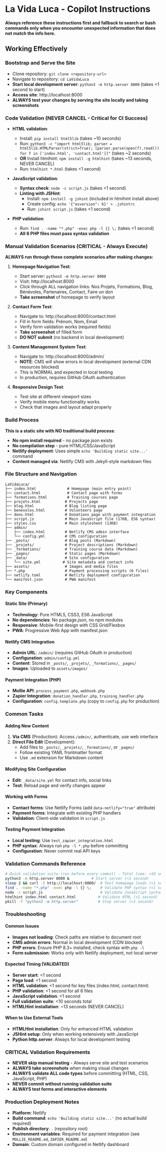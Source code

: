# La Vida Luca - Copilot Instructions

**Always reference these instructions first and fallback to search or bash commands only when you encounter unexpected information that does not match the info here.**

## Working Effectively

### Bootstrap and Serve the Site
- Clone repository: `git clone <repository-url>`
- Navigate to repository: `cd LaVidaLuca`
- **Start local development server**: `python3 -m http.server 8000` (takes <1 second to start)
- **Access site**: http://localhost:8000
- **ALWAYS test your changes by serving the site locally and taking screenshots**

### Code Validation (NEVER CANCEL - Critical for CI Success)
- **HTML validation**: 
  - Install: `pip install html5lib` (takes ~10 seconds)
  - Run: `python3 -c "import html5lib; parser = html5lib.HTMLParser(strict=True); [parser.parse(open(f).read()) for f in ['index.html', 'contact.html']]"` (takes ~2 seconds)
  - **OR** Install htmlhint: `npm install -g htmlhint` (takes ~13 seconds, NEVER CANCEL)
  - Run: `htmlhint *.html` (takes <1 second)

- **JavaScript validation**:
  - **Syntax check**: `node -c script.js` (takes <1 second)
  - **Linting with JSHint**: 
    - Install: `npm install -g jshint` (included in htmlhint install above)
    - Create config: `echo '{"esversion": 6}' > .jshintrc`
    - Run: `jshint script.js` (takes <1 second)

- **PHP validation**:
  - Run: `find . -name "*.php" -exec php -l {} \;` (takes <1 second)
  - **All 6 PHP files must pass syntax validation**

### Manual Validation Scenarios (CRITICAL - Always Execute)
**ALWAYS run through these complete scenarios after making changes:**

1. **Homepage Navigation Test**:
   - Start server: `python3 -m http.server 8000`
   - Visit: http://localhost:8000
   - Click through ALL navigation links: Nos Projets, Formations, Blog, Bénévoles, Partenaires, Contact, Faire un don
   - **Take screenshot** of homepage to verify layout

2. **Contact Form Test**:
   - Navigate to: http://localhost:8000/contact.html
   - Fill in form fields: Prénom, Nom, Email 
   - Verify form validation works (required fields)
   - **Take screenshot** of filled form
   - **DO NOT submit** (no backend in local development)

3. **Content Management System Test**:
   - Navigate to: http://localhost:8000/admin/
   - **NOTE**: CMS will show errors in local development (external CDN resources blocked)
   - This is NORMAL and expected in local testing
   - In production, requires GitHub OAuth authentication

4. **Responsive Design Test**:
   - Test site at different viewport sizes
   - Verify mobile menu functionality works
   - Check that images and layout adapt properly

### Build Process
**This is a static site with NO traditional build process**:
- **No npm install required** - no package.json exists
- **No compilation step** - pure HTML/CSS/JavaScript
- **Netlify deployment**: Uses simple `echo 'Building static site...'` command
- **Content managed via**: Netlify CMS with Jekyll-style markdown files

### File Structure and Navigation
```
LaVidaLuca/
├── index.html              # Homepage (main entry point)
├── contact.html            # Contact page with forms
├── formations.html         # Training courses page
├── projets.html           # Projects page
├── blog.html              # Blog listing page
├── benevoles.html         # Volunteers page
├── dons.html              # Donations page with payment integration
├── script.js              # Main JavaScript file (17KB, ES6 syntax)
├── styles.css             # Main stylesheet (13KB)
├── admin/
│   ├── index.html         # Netlify CMS admin interface
│   └── config.yml         # CMS configuration
├── _posts/                # Blog posts (Markdown)
├── _projets/              # Project descriptions (Markdown)
├── _formations/           # Training course data (Markdown)
├── _pages/                # Static pages (Markdown)
├── _data/                 # Site configuration
│   └── site.yml          # Site metadata and contact info
├── assets/                # Images and media files
├── *.php                  # Payment processing scripts (6 files)
├── netlify.toml           # Netlify deployment configuration
└── manifest.json          # PWA manifest
```

### Key Components

#### Static Site (Primary)
- **Technology**: Pure HTML5, CSS3, ES6 JavaScript
- **No dependencies**: No package.json, no npm modules
- **Responsive**: Mobile-first design with CSS Grid/Flexbox
- **PWA**: Progressive Web App with manifest.json

#### Netlify CMS Integration
- **Admin URL**: `/admin/` (requires GitHub OAuth in production)
- **Configuration**: `admin/config.yml`
- **Content**: Stored in `_posts/`, `_projets/`, `_formations/`, `_pages/`
- **Images**: Uploaded to `assets/images/`

#### Payment Integration (PHP)
- **Mollie API**: `process_payment.php`, `webhook.php`
- **Zapier Integration**: `donation_handler.php`, `training_handler.php`
- **Configuration**: `config.template.php` (copy to `config.php` for production)

### Common Tasks

#### Adding New Content
1. **Via CMS** (Production): Access `/admin/`, authenticate, use web interface
2. **Direct File Edit** (Development): 
   - Add files to `_posts/`, `_projets/`, `_formations/`, or `_pages/`
   - Follow existing YAML frontmatter format
   - Use `.md` extension for Markdown content

#### Modifying Site Configuration
- **Edit**: `_data/site.yml` for contact info, social links
- **Test**: Reload page and verify changes appear

#### Working with Forms
- **Contact forms**: Use Netlify Forms (add `data-netlify="true"` attribute)
- **Payment forms**: Integrate with existing PHP handlers
- **Validation**: Client-side validation in `script.js`

#### Testing Payment Integration
- **Local testing**: Use `test_zapier_integration.html`
- **PHP syntax**: Always run `php -l *.php` before committing
- **Configuration**: Never commit real API keys

### Validation Commands Reference
```bash
# Quick validation suite (run before every commit) - Total time: <10 seconds
python3 -m http.server 8000 &          # Start server (<1 second)
sleep 2 && curl -I http://localhost:8000/  # Test homepage loads (<1 second)
find . -name "*.php" -exec php -l {} \;    # Validate PHP syntax (<1 second)
node -c script.js                          # Validate JavaScript syntax (<1 second)
htmlhint index.html contact.html          # Validate HTML (<1 second)
pkill -f "python3 -m http.server"         # Stop server (<1 second)
```

### Troubleshooting

#### Common Issues
- **Images not loading**: Check paths are relative to document root
- **CMS admin errors**: Normal in local development (CDN blocked)
- **PHP errors**: Ensure PHP 8.3+ installed, check syntax with `php -l`
- **Form submission**: Works only with Netlify deployment, not local server

#### Expected Timing (VALIDATED)
- **Server start**: <1 second
- **Page load**: <1 second  
- **HTML validation**: <1 second for key files (index.html, contact.html)
- **PHP validation**: <1 second for all 6 files
- **JavaScript validation**: <1 second
- **Full validation suite**: <10 seconds total
- **HTMLHint installation**: ~13 seconds (NEVER CANCEL)

#### When to Use External Tools
- **HTMLHint installation**: Only for enhanced HTML validation
- **JSHint setup**: Only when working extensively with JavaScript
- **Python http.server**: Always for local development testing

### CRITICAL Validation Requirements
- **NEVER skip manual testing** - Always serve site and test scenarios
- **ALWAYS take screenshots** when making visual changes
- **ALWAYS validate ALL code types** before committing (HTML, CSS, JavaScript, PHP)
- **NEVER commit without running validation suite**
- **ALWAYS test forms and interactive elements**

### Production Deployment Notes
- **Platform**: Netlify
- **Build command**: `echo 'Building static site...'` (no actual build required)
- **Publish directory**: `.` (repository root)
- **Environment variables**: Required for payment integration (see `MOLLIE_README.md`, `ZAPIER_README.md`)
- **Domain**: Custom domain configured in Netlify dashboard